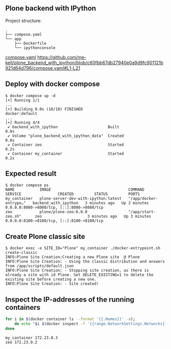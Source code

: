 ## Plone backend with IPython

Project structure:
```
.
├── compose.yaml
└── app
    ├── Dockerfile
    └── ipythonconsole
```

[compose.yaml](https://github.com/me-kell/plone_backend_with_ipython/blob/c60fbb67db27940e0a9d9fc901121b921d64d796/compose.yaml#L1-L21)
https://github.com/me-kell/plone_backend_with_ipython/blob/c60fbb67db27940e0a9d9fc901121b921d64d796/compose.yaml#L1-L21

## Deploy with docker compose

```console
$ docker compose up -d
[+] Running 1/1
...
[+] Building 0.0s (10/10) FINISHED                                           docker:default
...
[+] Running 4/4
 ✔ backend_with_ipython                      Built                                     0.0s 
 ✔ Volume "plone_backend_with_ipython_data"  Created                                   0.0s 
 ✔ Container zeo                             Started                                   0.2s 
 ✔ Container my_container                    Started                                   0.2s 
```

## Expected result

```console
$ docker compose ps
NAME           IMAGE                                  COMMAND                  SERVICE                CREATED         STATUS         PORTS
my_container   plone-server-dev-with-ipython:latest   "/app/docker-entrypo…"   backend_with_ipython   3 minutes ago   Up 3 minutes   0.0.0.0:8080->8080/tcp, [::]:8080->8080/tcp
zeo            plone/plone-zeo:6.0.0                  "/app/start-zeo.sh"      zeo                    3 minutes ago   Up 3 minutes   0.0.0.0:8100->8100/tcp, [::]:8100->8100/tcp
```

## Create Plone classic site

```console
$ docker exec -e SITE_ID="Plone" my_container ./docker-entrypoint.sh create-classic
INFO:Plone Site Creation:Creating a new Plone site  @ Plone
INFO:Plone Site Creation: - Using the classic distribution and answers from /app/scripts/default.json
INFO:Plone Site Creation: - Stopping site creation, as there is already a site with id Plone. Set DELETE_EXISTING=1 to delete the existing site before creating a new one.
INFO:Plone Site Creation: - Site created!
```

## Inspect the IP-addresses of the running containers

```bash
for i in $(docker container ls --format '{{.Names}}' -a);
    do echo "$i $(docker inspect -f '{{range.NetworkSettings.Networks}}{{.IPAddress}}{{end}}' $i)";
done
```
```console
my_container 172.23.0.3
zeo 172.23.0.2
```
